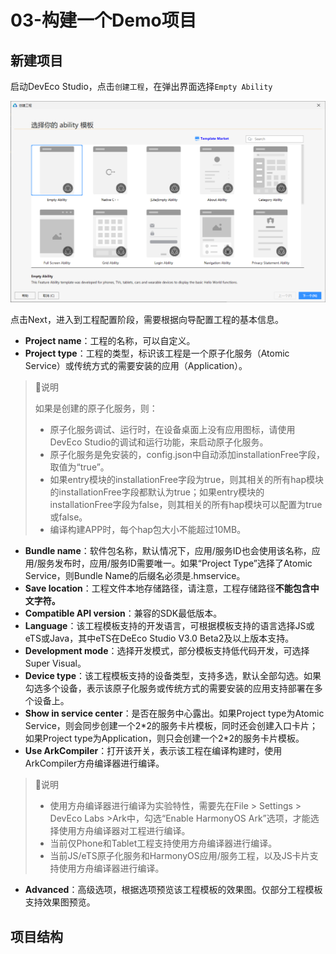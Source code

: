 # 03-构建一个Demo项目

## 新建项目

启动DevEco Studio，点击`创建工程`，在弹出界面选择`Empty Ability`

![create_project](Images/create_project_1.png)

点击Next，进入到工程配置阶段，需要根据向导配置工程的基本信息。

- **Project name**：工程的名称，可以自定义。
- **Project type**：工程的类型，标识该工程是一个原子化服务（Atomic Service）或传统方式的需要安装的应用（Application）。

> 📢说明
>
> 如果是创建的原子化服务，则：
>
> - 原子化服务调试、运行时，在设备桌面上没有应用图标，请使用DevEco Studio的调试和运行功能，来启动原子化服务。
> - 原子化服务是免安装的，config.json中自动添加installationFree字段，取值为“true”。
> - 如果entry模块的installationFree字段为true，则其相关的所有hap模块的installationFree字段都默认为true；如果entry模块的installationFree字段为false，则其相关的所有hap模块可以配置为true或false。
> - 编译构建APP时，每个hap包大小不能超过10MB。

- **Bundle name**：软件包名称，默认情况下，应用/服务ID也会使用该名称，应用/服务发布时，应用/服务ID需要唯一。如果“Project Type”选择了Atomic Service，则Bundle Name的后缀名必须是.hmservice。
- **Save location**：工程文件本地存储路径，请注意，工程存储路径**不能包含中文字符。**
- **Compatible API version**：兼容的SDK最低版本。
- **Language**：该工程模板支持的开发语言，可根据模板支持的语言选择JS或eTS或Java，其中eTS在DeEco Studio V3.0 Beta2及以上版本支持。
- **Development mode**：选择开发模式，部分模板支持低代码开发，可选择Super Visual。
- **Device type**：该工程模板支持的设备类型，支持多选，默认全部勾选。如果勾选多个设备，表示该原子化服务或传统方式的需要安装的应用支持部署在多个设备上。
- **Show in service center**：是否在服务中心露出。如果Project type为Atomic Service，则会同步创建一个2\*2的服务卡片模板，同时还会创建入口卡片；如果Project type为Application，则只会创建一个2\*2的服务卡片模板。
- **Use ArkCompiler**：打开该开关，表示该工程在编译构建时，使用ArkCompiler方舟编译器进行编译。

> 📢说明
>
> - 使用方舟编译器进行编译为实验特性，需要先在File > Settings > DevEco Labs >Ark中，勾选“Enable HarmonyOS Ark”选项，才能选择使用方舟编译器对工程进行编译。
> - 当前仅Phone和Tablet工程支持使用方舟编译器进行编译。
> - 当前JS/eTS原子化服务和HarmonyOS应用/服务工程，以及JS卡片支持使用方舟编译器进行编译。

- **Advanced**：高级选项，根据选项预览该工程模板的效果图。仅部分工程模板支持效果图预览。

## 项目结构